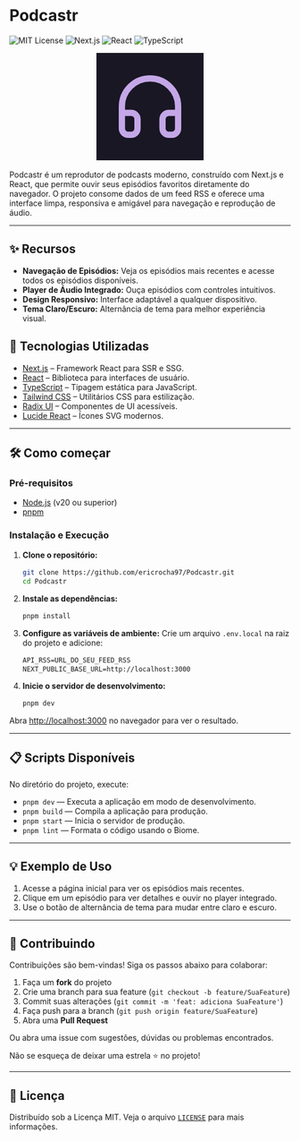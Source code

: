 
# Podcastr

![MIT License](https://img.shields.io/badge/license-MIT-green.svg)
![Next.js](https://img.shields.io/badge/Next.js-15.3.4-blue?logo=next.js)
![React](https://img.shields.io/badge/React-19.0.0-61dafb?logo=react)
![TypeScript](https://img.shields.io/badge/TypeScript-5.x-blue?logo=typescript)

<p align="center">
  <img src="public/web-app-manifest-192x192.png" alt="Podcastr Logo" />
</p>

Podcastr é um reprodutor de podcasts moderno, construído com Next.js e React, que permite ouvir seus episódios favoritos diretamente do navegador. O projeto consome dados de um feed RSS e oferece uma interface limpa, responsiva e amigável para navegação e reprodução de áudio.

---

## ✨ Recursos

- **Navegação de Episódios:** Veja os episódios mais recentes e acesse todos os episódios disponíveis.
- **Player de Áudio Integrado:** Ouça episódios com controles intuitivos.
- **Design Responsivo:** Interface adaptável a qualquer dispositivo.
- **Tema Claro/Escuro:** Alternância de tema para melhor experiência visual.

## 🚀 Tecnologias Utilizadas

- [Next.js](https://nextjs.org/) – Framework React para SSR e SSG.
- [React](https://reactjs.org/) – Biblioteca para interfaces de usuário.
- [TypeScript](https://www.typescriptlang.org/) – Tipagem estática para JavaScript.
- [Tailwind CSS](https://tailwindcss.com/) – Utilitários CSS para estilização.
- [Radix UI](https://www.radix-ui.com/) – Componentes de UI acessíveis.
- [Lucide React](https://lucide.dev/) – Ícones SVG modernos.

---

## 🛠️ Como começar

### Pré-requisitos

- [Node.js](https://nodejs.org/) (v20 ou superior)
- [pnpm](https://pnpm.io/)

### Instalação e Execução

1. **Clone o repositório:**

   ```sh
   git clone https://github.com/ericrocha97/Podcastr.git
   cd Podcastr
   ```

2. **Instale as dependências:**

   ```sh
   pnpm install
   ```

3. **Configure as variáveis de ambiente:**
   Crie um arquivo `.env.local` na raiz do projeto e adicione:

   ```env
   API_RSS=URL_DO_SEU_FEED_RSS
   NEXT_PUBLIC_BASE_URL=http://localhost:3000
   ```

4. **Inicie o servidor de desenvolvimento:**

   ```sh
   pnpm dev
   ```

Abra [http://localhost:3000](http://localhost:3000) no navegador para ver o resultado.

---

## 📋 Scripts Disponíveis

No diretório do projeto, execute:

- `pnpm dev` — Executa a aplicação em modo de desenvolvimento.
- `pnpm build` — Compila a aplicação para produção.
- `pnpm start` — Inicia o servidor de produção.
- `pnpm lint` — Formata o código usando o Biome.

---

## 💡 Exemplo de Uso

1. Acesse a página inicial para ver os episódios mais recentes.
2. Clique em um episódio para ver detalhes e ouvir no player integrado.
3. Use o botão de alternância de tema para mudar entre claro e escuro.

---

## 🤝 Contribuindo

Contribuições são bem-vindas! Siga os passos abaixo para colaborar:

1. Faça um **fork** do projeto
2. Crie uma branch para sua feature (`git checkout -b feature/SuaFeature`)
3. Commit suas alterações (`git commit -m 'feat: adiciona SuaFeature'`)
4. Faça push para a branch (`git push origin feature/SuaFeature`)
5. Abra uma **Pull Request**

Ou abra uma issue com sugestões, dúvidas ou problemas encontrados.

Não se esqueça de deixar uma estrela ⭐ no projeto!

---

## 📄 Licença

Distribuído sob a Licença MIT. Veja o arquivo [`LICENSE`](LICENSE) para mais informações.

